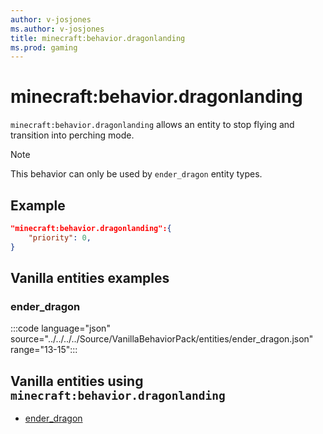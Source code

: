 ```yaml
---
author: v-josjones
ms.author: v-josjones
title: minecraft:behavior.dragonlanding
ms.prod: gaming
---
```


# minecraft:behavior.dragonlanding

`minecraft:behavior.dragonlanding` allows an entity to stop flying and transition into perching mode.

> [!NOTE]
> This behavior can only be used by `ender_dragon` entity types.

## Example

```json
"minecraft:behavior.dragonlanding":{
    "priority": 0,
}
```

## Vanilla entities examples

### ender_dragon

:::code language="json" source="../../../../Source/VanillaBehaviorPack/entities/ender_dragon.json" range="13-15":::

## Vanilla entities using `minecraft:behavior.dragonlanding`

- [ender_dragon](../../../../Source/VanillaBehaviorPack_Snippets/entities/ender_dragon.md)
